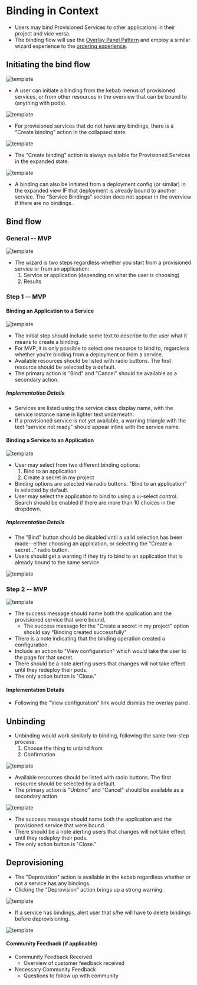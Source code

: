 

# Binding in Context

- Users may bind Provisioned Services to other applications in their project and vice versa.
- The binding flow will use the [Overlay Panel Pattern](http://openshift.github.io/openshift-origin-design/web-console/4-patterns/overlay-panel) and employ a similar wizard experience to the [ordering experience](http://openshift.github.io/openshift-origin-design/web-console/5-components/order-from-catalog).




## Initiating the bind flow

![template](img/bind_kebab.png)
- A user can initiate a binding from the kebab menus of provisioned services, or from other resources in the overview that can be bound to (anything with pods).

![template](img/bind_create_unbound.png)
- For provisioned services that do not have any bindings, there is a "Create binding" action in the collapsed state.

![template](img/bind_create_expanded.png)
- The "Create binding" action is always available for Provisioned Services in the expanded state.

![template](img/bind_application_expanded.png)
- A binding can also be initiated from a deployment config (or similar) in the expanded view IF that deployment is already bound to another service. The “Service Bindings” section does not appear in the overview if there are no bindings.


## Bind flow

### General -- MVP
![template](img/bind_steps.png)
  - The wizard is two steps regardless whether you start from a provisioned service or from an application:
    1. Service or application (depending on what the user is choosing)
    2. Results

### Step 1 -- MVP
#### Binding an Application to a Service
![template](img/bind_to_service_select.png)
  - The initial step should include some text to describe to the user what it means to create a binding.
  - For MVP, it is only possible to select one resource to bind to, regardless whether you're binding from a deployment or from a service.
  - Available resources should be listed with radio buttons. The first resource should be selected by a default.
  - The primary action is "Bind" and "Cancel" should be available as a secondary action.

##### Implementation Details
  - Services are listed using the service class display name, with the service instance name in lighter text underneath.
  - If a provisioned service is not yet available, a warning triangle with the text "service not ready" should appear inline with the service name.

#### Binding a Service to an Application
![template](img/bind_to_application_select.png)
  - User may select from two different binding options:
    1. Bind to an application
    2. Create a secret in my project
  - Binding options are selected via radio buttons. "Bind to an application" is selected by default.
  - User may select the application to bind to using a ui-select control. Search should be enabled if there are more than 10 choices in the dropdown.

##### Implementation Details
  - The "Bind" button should be disabled until a valid selection has been made--either choosing an application, or selecting the "Create a secret..." radio button.
  - Users should get a warning if they try to bind to an application that is already bound to the same service.

  ![template](img/bind_to_service_warning.png)

### Step 2 -- MVP

![template](img/bind_to_service_results.png)
  - The success message should name both the application and the provisioned service that were bound.
    - The success message for the "Create a secret in my project" option should say "Binding created successfully"
  - There is a note indicating that the binding operation created a configuration.
  - Include an action to "View configuration" which would take the user to the page for that secret.
  - There should be a note alerting users that changes will not take effect until they redeploy their pods.
  - The only action button is "Close."

#### Implementation Details
  - Following the "View configuration" link would dismiss the overlay panel.


## Unbinding
  - Unbinding would work similarly to binding, following the same two-step process:
    1. Choose the thing to unbind from
    2. Confirmation

![template](img/unbind_1.png)
- Available resources should be listed with radio buttons. The first resource should be selected by a default.
- The primary action is "Unbind" and "Cancel" should be available as a secondary action.

![template](img/unbind_2.png)
- The success message should name both the application and the provisioned service that were bound.
- There should be a note alerting users that changes will not take effect until they redeploy their pods.
- The only action button is "Close."

## Deprovisioning
  - The "Deprovision" action is available in the kebab regardless whether or not a service has any bindings.
  - Clicking the "Deprovision" action brings up a strong warning.

![template](img/deprovision_warning.png)

  - If a service has bindings, alert user that s/he will have to delete bindings before deprovisioning.

![template](img/deprovision_with_bindings.png)



#### Community Feedback (if applicable)
- Community Feedback Received
  - Overview of customer feedback received
- Necessary Community Feedback
  - Questions to follow up with community
